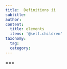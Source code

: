 ```yaml
---
title:  Definitions ii
subtitle: 
author:
content:
  title: elements
  items: '@self.children'
taxonomy:
  tag:
  category:
---
```




===



